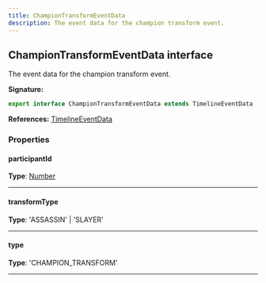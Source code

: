 ```yaml
---
title: ChampionTransformEventData
description: The event data for the champion transform event.
---
```


## ChampionTransformEventData interface

The event data for the champion transform event.

**Signature:**

```ts
export interface ChampionTransformEventData extends TimelineEventData 
```

**References:** [TimelineEventData](/api/timelineeventdata)

### Properties

#### participantId



**Type**: [Number](https://developer.mozilla.org/en-US/docs/Web/JavaScript/Reference/Global_Objects/Number)

---

#### transformType



**Type**: 'ASSASSIN' \| 'SLAYER'

---

#### type



**Type**: 'CHAMPION_TRANSFORM'

---

